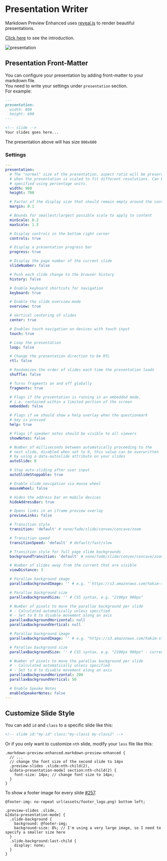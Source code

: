 # Presentation Writer  

Markdown Preview Enhanced uses [reveal.js](https://github.com/hakimel/reveal.js) to render beautiful presentations.

[Click here](https://rawgit.com/shd101wyy/markdown-preview-enhanced/master/docs/presentation-intro.html) to see the introduction.

![presentation](https://user-images.githubusercontent.com/1908863/26854512-141e87ae-4adc-11e7-8c48-f6e2970338a6.gif)


## Presentation Front-Matter
You can configure your presentation by adding front-matter to your markdown file.   
You need to write your settings under `presentation` section.  
For example:  
```markdown
---
presentation:
  width: 800
  height: 600
---

<!-- slide -->
Your slides goes here...
```   
The presentation above will has size `800x600`

### Settings  
```yaml
---
presentation:
  # The "normal" size of the presentation, aspect ratio will be preserved
  # when the presentation is scaled to fit different resolutions. Can be
  # specified using percentage units.
  width: 960
  height: 700

  # Factor of the display size that should remain empty around the content
  margin: 0.1

  # Bounds for smallest/largest possible scale to apply to content
  minScale: 0.2
  maxScale: 1.5

  # Display controls in the bottom right corner
  controls: true

  # Display a presentation progress bar
  progress: true

  # Display the page number of the current slide
  slideNumber: false

  # Push each slide change to the browser history
  history: false

  # Enable keyboard shortcuts for navigation
  keyboard: true

  # Enable the slide overview mode
  overview: true

  # Vertical centering of slides
  center: true

  # Enables touch navigation on devices with touch input
  touch: true

  # Loop the presentation
  loop: false

  # Change the presentation direction to be RTL
  rtl: false

  # Randomizes the order of slides each time the presentation loads
  shuffle: false

  # Turns fragments on and off globally
  fragments: true

  # Flags if the presentation is running in an embedded mode,
  # i.e. contained within a limited portion of the screen
  embedded: false

  # Flags if we should show a help overlay when the questionmark
  # key is pressed
  help: true

  # Flags if speaker notes should be visible to all viewers
  showNotes: false

  # Number of milliseconds between automatically proceeding to the
  # next slide, disabled when set to 0, this value can be overwritten
  # by using a data-autoslide attribute on your slides
  autoSlide: 0

  # Stop auto-sliding after user input
  autoSlideStoppable: true

  # Enable slide navigation via mouse wheel
  mouseWheel: false

  # Hides the address bar on mobile devices
  hideAddressBar: true

  # Opens links in an iframe preview overlay
  previewLinks: false

  # Transition style
  transition: 'default' # none/fade/slide/convex/concave/zoom

  # Transition speed
  transitionSpeed: 'default' # default/fast/slow

  # Transition style for full page slide backgrounds
  backgroundTransition: 'default' # none/fade/slide/convex/concave/zoom

  # Number of slides away from the current that are visible
  viewDistance: 3

  # Parallax background image
  parallaxBackgroundImage: '' # e.g. "'https://s3.amazonaws.com/hakim-static/reveal-js/reveal-parallax-1.jpg'"

  # Parallax background size
  parallaxBackgroundSize: '' # CSS syntax, e.g. "2100px 900px"

  # Number of pixels to move the parallax background per slide
  # - Calculated automatically unless specified
  # - Set to 0 to disable movement along an axis
  parallaxBackgroundHorizontal: null
  parallaxBackgroundVertical: null

  # Parallax background image
  parallaxBackgroundImage: '' # e.g. "https://s3.amazonaws.com/hakim-static/reveal-js/reveal-parallax-1.jpg"

  # Parallax background size
  parallaxBackgroundSize: '' # CSS syntax, e.g. "2100px 900px" - currently only pixels are supported (don't use % or auto)

  # Number of pixels to move the parallax background per slide
  # - Calculated automatically unless specified
  # - Set to 0 to disable movement along an axis
  parallaxBackgroundHorizontal: 200
  parallaxBackgroundVertical: 50

  # Enable Speake Notes
  enableSpeakerNotes: false
---
```


## Customize Slide Style
You can add `id` and `class` to a specific slide like this:   
```markdown
<!-- slide id:"my-id" class:"my-class1 my-class2" -->
```

Or if you only want to customize `nth` slide, modify your `less` file like this:   
```less
.markdown-preview-enhanced.markdown-preview-enhanced {
  // ...
  // change the font size of the second slide to 14px
  .preview-slides .slide:nth-child(2),
  &[data-presentation-mode] section:nth-child(2) {
    font-size: 14px; // change font size to 14px;  
  }
}
```

To show a footer image for every slide [#257](https://github.com/shd101wyy/markdown-preview-enhanced/issues/257).   

```less
@footer-img: no-repeat url(assets/footer_logo.png) bottom left;

.preview-slides .slide,
&[data-presentation-mode] {
  .slide-background {
    background: @footer-img;
    background-size: 8%; // I'm using a very large image, so I need to specify a smaller size here
  }
  .slide-background:last-child {
    display: none;
  }
}
```

